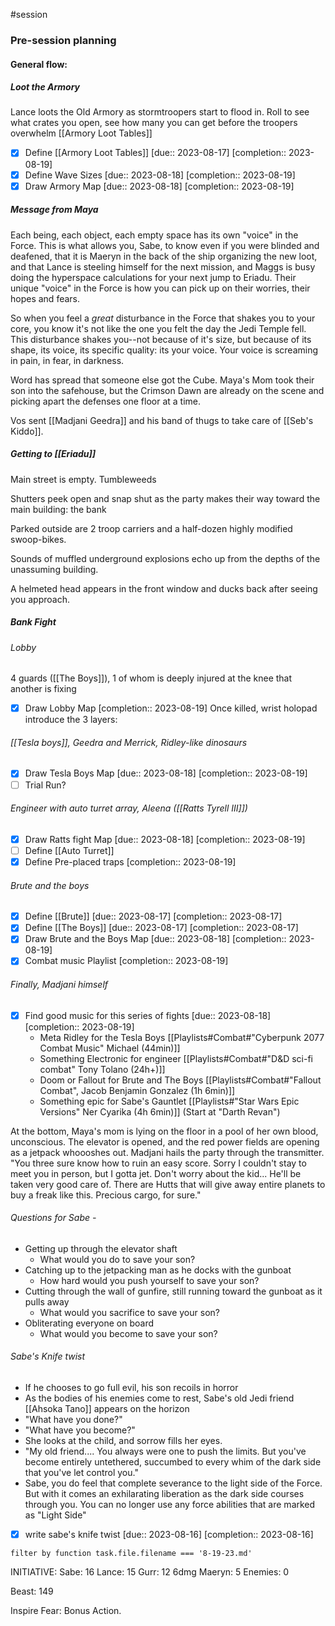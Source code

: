 #session

### Pre-session planning

#### General flow:

##### Loot the Armory
Lance loots the Old Armory as stormtroopers start to flood in. Roll to see what crates you open, see how many you can get before the troopers overwhelm
[[Armory Loot Tables]]
- [x] Define [[Armory Loot Tables]]  [due:: 2023-08-17]  [completion:: 2023-08-19]
- [x] Define Wave Sizes  [due:: 2023-08-18]  [completion:: 2023-08-19]
- [x] Draw Armory Map  [due:: 2023-08-18]  [completion:: 2023-08-19]

##### Message from Maya

Each being, each object, each empty space has its own "voice" in the Force. This is what allows you, Sabe, to know even if you were blinded and deafened, that it is Maeryn in the back of the ship organizing the new loot, and that Lance is steeling himself for the next mission, and Maggs is busy doing the hyperspace calculations for your next jump to Eriadu. Their unique "voice" in the Force is how you can pick up on their worries, their hopes and fears.

So when you feel a *great* disturbance in the Force that shakes you to your core, you know it's not like the one you felt the day the Jedi Temple fell. This disturbance shakes you--not because of it's size, but because of its shape, its voice, its specific quality: its your voice. Your voice is screaming in pain, in fear, in darkness.

Word has spread that someone else got the Cube. Maya's Mom took their son into the safehouse, but the Crimson Dawn are already on the scene and picking apart the defenses one floor at a time.

Vos sent [[Madjani Geedra]] and his band of thugs to take care of [[Seb's Kiddo]].

##### Getting to [[Eriadu]]
Main street is empty. Tumbleweeds

Shutters peek open and snap shut as the party makes their way toward the main building: the bank

Parked outside are 2 troop carriers and a half-dozen highly modified swoop-bikes.

Sounds of muffled underground explosions echo up from the depths of the unassuming building.

A helmeted head appears in the front window and ducks back after seeing you approach.

##### Bank Fight
###### Lobby
4 guards ([[The Boys]]), 1 of whom is deeply injured at the knee that another is fixing
- [x] Draw Lobby Map  [completion:: 2023-08-19]
Once killed, wrist holopad introduce the 3 layers: 

###### [[Tesla boys]], Geedra and Merrick, Ridley-like dinosaurs 
* [x] Draw Tesla Boys Map  [due:: 2023-08-18]  [completion:: 2023-08-19]
* [ ] Trial Run?
###### Engineer with auto turret array, Aleena ([[Ratts Tyrell III]])
- [x] Draw Ratts fight Map  [due:: 2023-08-18]  [completion:: 2023-08-19]
- [ ] Define [[Auto Turret]]
- [x] Define Pre-placed traps  [completion:: 2023-08-19]
###### Brute and the boys
- [x] Define [[Brute]]  [due:: 2023-08-17]  [completion:: 2023-08-17]
- [x] Define [[The Boys]]  [due:: 2023-08-17]  [completion:: 2023-08-17]
- [x] Draw Brute and the Boys Map  [due:: 2023-08-18]  [completion:: 2023-08-19]
- [x] Combat music Playlist  [completion:: 2023-08-19]
###### Finally, Madjani himself
- [x] Find good music for this series of fights  [due:: 2023-08-18]  [completion:: 2023-08-19]
	- Meta Ridley for the Tesla Boys [[Playlists#Combat#"Cyberpunk 2077 Combat Music" Michael (44min)]]
	- Something Electronic for engineer [[Playlists#Combat#"D&D sci-fi combat" Tony Tolano (24h+)]]
	- Doom or Fallout for Brute and The Boys [[Playlists#Combat#"Fallout Combat", Jacob Benjamin Gonzalez (1h 6min)]]
	- Something epic for Sabe's Gauntlet [[Playlists#"Star Wars Epic Versions" Ner Cyarika (4h 6min)]] (Start at "Darth Revan")
 
At the bottom, Maya's mom is lying on the floor in a pool of her own blood, unconscious.
The elevator is opened, and the red power fields are opening as a jetpack whoooshes out.
Madjani hails the party through the transmitter.
"You three sure know how to ruin an easy score. Sorry I couldn't stay to meet you in person, but I gotta jet. Don't worry about the kid... He'll be taken very good care of. There are Hutts that will give away entire planets to buy a freak like this. Precious cargo, for sure."

###### Questions for Sabe - 
-   Getting up through the elevator shaft
    -   What would you do to save your son?
-   Catching up to the jetpacking man as he docks with the gunboat
    -   How hard would you push yourself to save your son?
-   Cutting through the wall of gunfire, still running toward the gunboat as it pulls away
    -   What would you sacrifice to save your son?
-   Obliterating everyone on board
    -   What would you become to save your son?

###### Sabe's Knife twist
-   If he chooses to go full evil, his son recoils in horror
-   As the bodies of his enemies come to rest, Sabe's old Jedi friend [[Ahsoka Tano]] appears on the horizon
-   "What have you done?"
-   "What have you become?"
-   She looks at the child, and sorrow fills her eyes.
-   "My old friend.... You always were one to push the limits. But you've become entirely untethered, succumbed to every whim of the dark side that you've let control you."
-   Sabe, you do feel that complete severance to the light side of the Force. But with it comes an exhilarating liberation as the dark side courses through you. You can no longer use any force abilities that are marked as "Light Side"
- [x] write sabe's knife twist  [due:: 2023-08-16]  [completion:: 2023-08-16]

```tasks
filter by function task.file.filename === '8-19-23.md'
```



INITIATIVE:
Sabe: 16
Lance: 15
Gurr: 12           6dmg
Maeryn: 5
Enemies: 0

Beast: 149



Inspire Fear: Bonus Action.